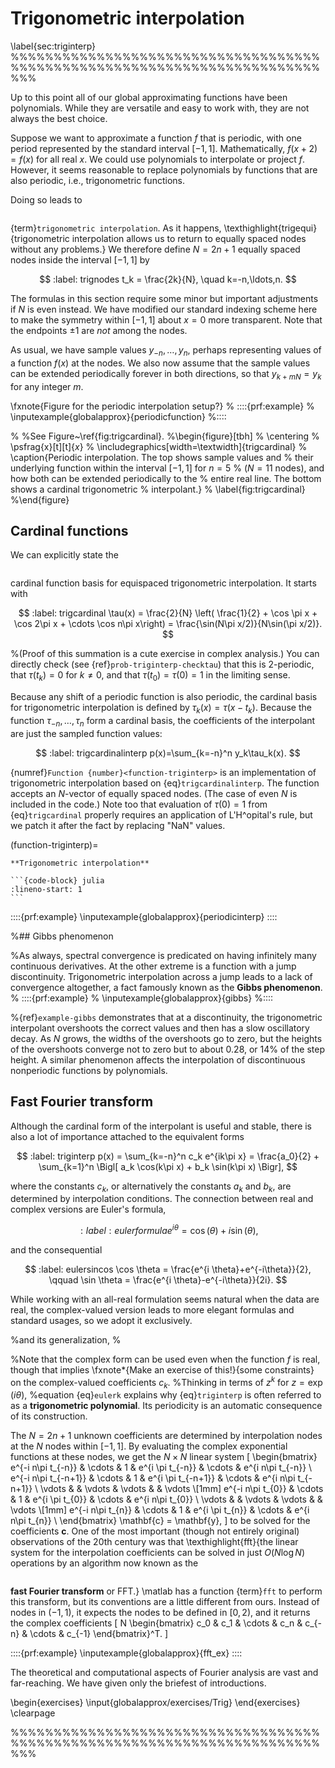 # Trigonometric interpolation
\label{sec:triginterp}
%%%%%%%%%%%%%%%%%%%%%%%%%%%%%%%%%%%%%%%%%%%%%%%%%%%%%%%%%%%%%%%%%%%%%%%%%%%

Up to this point all of our global approximating functions have been polynomials. While they are versatile and easy to work with, they are not always the best choice.

Suppose we want to approximate a function $f$ that is periodic, with one period represented by the standard interval $[-1,1]$. Mathematically, $f(x+2)=f(x)$ for all real $x$. We could use polynomials to interpolate or project $f$. However, it seems reasonable to replace polynomials by functions that are also periodic, i.e., trigonometric functions.

Doing so leads to 
```{index} interpolation!by trigonometric functions
```
 {term}`trigonometric interpolation`. As it happens, \texthighlight{trigequi}{trigonometric interpolation allows us to return to equally spaced nodes without any problems.} We therefore define $N=2n+1$ equally spaced nodes inside the interval $[-1,1]$ by

$$
  :label: trignodes
  t_k = \frac{2k}{N}, \quad k=-n,\ldots,n.
$$

The formulas in this section require some minor but important adjustments if $N$ is even instead. We have modified our standard indexing scheme here to make the symmetry within $[-1,1]$ about $x=0$ more transparent. Note that the endpoints $\pm1$ are *not* among the nodes.

As usual, we have sample values $y_{-n},\ldots,y_n$, perhaps representing values of a function $f(x)$ at the nodes.  We also now assume that the sample values can be extended periodically forever in both directions, so that $y_{k+mN}=y_k$ for any integer $m$.

\fxnote{Figure for the periodic interpolation setup?}
%
::::{prf:example}
%  \inputexample{globalapprox}{periodicfunction}
%::::

%
%See Figure~\ref{fig:trigcardinal}.
%\begin{figure}[tbh]
%  \centering
%  \psfrag{x}[t][t]{$x$}
%  \includegraphics[width=\textwidth]{trigcardinal}
%  \caption{Periodic interpolation. The top shows sample values and
%    their underlying function within the interval $[-1,1]$ for $n=5$
%    ($N=11$ nodes), and how both can be extended periodically to the
%    entire real line. The bottom shows a cardinal trigonometric
%    interpolant.}
%  \label{fig:trigcardinal}
%\end{figure}


## Cardinal functions

We can explicitly state the 
```{index} cardinal functions
```
 cardinal function basis for equispaced trigonometric interpolation. It starts with

$$
  :label: trigcardinal
  \tau(x) = \frac{2}{N} \left( \frac{1}{2} + \cos \pi x + \cos 2\pi x
    + \cdots \cos n\pi x\right) = \frac{\sin(N\pi x/2)}{N\sin(\pi x/2)}.
$$

%(Proof of this summation is a cute exercise in complex analysis.)
You can directly check (see {ref}`prob-triginterp-checktau`) that this is 2-periodic, that $\tau(t_k)=0$ for $k\neq 0$, and that $\tau(t_0)=\tau(0)=1$ in the limiting sense.

Because any shift of a periodic function is also periodic, the cardinal basis for trigonometric interpolation is defined by $\tau_k(x) = \tau(x-t_k)$. Because the function $\tau_{-n},\ldots,\tau_n$ form a cardinal basis, the coefficients of the interpolant are just the sampled function values:

$$
  :label: trigcardinalinterp
  p(x)=\sum_{k=-n}^n y_k\tau_k(x).
$$


{numref}`Function {number}<function-triginterp>` is an implementation of trigonometric interpolation based on {eq}`trigcardinalinterp`. The function accepts an $N$-vector of equally spaced nodes. (The case of even $N$ is included in the code.) Note too that evaluation of $\tau(0)=1$ from {eq}`trigcardinal` properly requires an application of L'H\^opital's rule, but we patch it after the fact by replacing "NaN" values.

(function-triginterp)=
````{proof:function} triginterp
**Trigonometric interpolation**

```{code-block} julia
:lineno-start: 1
```
````

::::{prf:example}
  \inputexample{globalapprox}{periodicinterp}
::::



%## Gibbs phenomenon

%As always, spectral convergence is predicated on having infinitely many continuous derivatives. At the other extreme is a function with a jump discontinuity. Trigonometric interpolation across a jump leads to a lack of convergence altogether, a fact famously known as the **Gibbs phenomenon**.
%
::::{prf:example}
%  \inputexample{globalapprox}{gibbs}
%::::


%{ref}`example-gibbs` demonstrates that at a discontinuity, the trigonometric interpolant overshoots the correct values and then has a slow oscillatory decay. As $N$ grows, the widths of the overshoots go to zero, but the heights of the overshoots converge not to zero but to about $0.28$, or $14\%$ of the step height. A similar phenomenon affects the interpolation of discontinuous nonperiodic functions by polynomials.

## Fast Fourier transform

Although the cardinal form of the interpolant is useful and stable, there is also a lot of importance attached to the equivalent forms

$$
  :label: triginterp
  p(x) = \sum_{k=-n}^n c_k e^{ik\pi x} = \frac{a_0}{2} + \sum_{k=1}^n \Bigl[ a_k \cos(k\pi x) + b_k \sin(k\pi x) \Bigr],
$$

where the constants $c_k$, or alternatively the constants $a_k$ and $b_k$, are determined by interpolation conditions. The connection between real and complex versions are Euler's formula,

$$
  :label: eulerformula
  e^{i\theta} = \cos(\theta) + i\sin(\theta),
$$

and the consequential

$$
  :label: eulersincos
  \cos \theta = \frac{e^{i \theta}+e^{-i\theta}}{2}, \qquad \sin \theta = \frac{e^{i \theta}-e^{-i\theta}}{2i}.
$$

While working with an all-real formulation seems natural when the data are real, the complex-valued version leads to more elegant formulas and standard usages, so we adopt it exclusively.

%and its generalization,
%
$$
%  :label: eulerk
%  \bigl(e^{i\theta}\bigr)^k = e^{ik\theta} = \cos(k\theta) + i \sin(k\theta).
%$$

%Note that the complex form can be used even when the function $f$ is real, though that implies \fxnote*{Make an exercise of this!}{some constraints} on the complex-valued coefficients $c_k$.
%Thinking in terms of $z^k$ for $z=\exp(i\theta)$,
%equation {eq}`eulerk` explains why {eq}`triginterp` is often referred to as a **trigonometric polynomial**. Its periodicity is an automatic consequence of its construction.

The $N=2n+1$ unknown coefficients are determined by interpolation nodes at the $N$ nodes within $[-1,1]$. By evaluating the complex exponential functions at these nodes, we get the $N\times N$ linear system
\[
   \begin{bmatrix}
     e^{-i n\pi t_{-n}}   & \cdots & 1      & e^{i \pi t_{-n}}   & \cdots & e^{i n\pi t_{-n}}   \\
     e^{-i n\pi t_{-n+1}} & \cdots & 1      & e^{i \pi t_{-n+1}} & \cdots & e^{i n\pi t_{-n+1}} \\
     \vdots             &        & \vdots & \vdots            &        & \vdots              \\[1mm]
     e^{-i n\pi t_{0}}    & \cdots & 1      & e^{i \pi t_{0}}    & \cdots & e^{i n\pi t_{0}}    \\
     \vdots             &        & \vdots & \vdots             &        & \vdots              \\[1mm]
     e^{-i n\pi t_{n}}    & \cdots & 1      & e^{i \pi t_{n}}    & \cdots & e^{i n\pi t_{n}}    \\
   \end{bmatrix}
   \mathbf{c} = \mathbf{y},
\]
to be solved for the coefficients $\mathbf{c}$. One of the most important (though not entirely original) observations of the 20th century was that \texthighlight{fft}{the linear system for the interpolation coefficients can be solved in just $O(N\log N)$ operations by an algorithm now known as the 
```{index} FFT
```
 **fast Fourier transform** or FFT.} \matlab has a function {term}`fft` to perform this transform, but its conventions are a little different from ours. Instead of nodes in $(-1,1)$, it expects the nodes to be defined in $[0,2)$, and it returns the complex coefficients
\[
N
\begin{bmatrix}
  c_0 & c_1 & \cdots & c_n & c_{-n} & \cdots & c_{-1}
\end{bmatrix}^T.
\]


::::{prf:example}
  \inputexample{globalapprox}{fft_ex}
::::


The theoretical and computational aspects of Fourier analysis are vast and far-reaching. We have given only the briefest of introductions.

\begin{exercises}
  \input{globalapprox/exercises/Trig}
\end{exercises}
\clearpage

%%%%%%%%%%%%%%%%%%%%%%%%%%%%%%%%%%%%%%%%%%%%%%%%%%%%%%%%%%%%%%%%%%%%%%%%%%%
